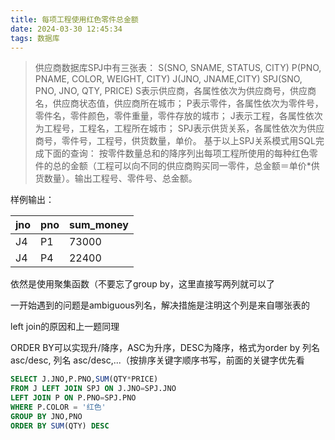 ```yaml
---
title: 每项工程使用红色零件总金额
date: 2024-03-30 12:45:34
tags: 数据库
---
```

>供应商数据库SPJ中有三张表：
S(SNO, SNAME, STATUS, CITY)
P(PNO, PNAME, COLOR, WEIGHT, CITY)
J(JNO, JNAME,CITY)
SPJ(SNO, PNO, JNO, QTY, PRICE)
S表示供应商，各属性依次为供应商号，供应商名，供应商状态值，供应商所在城市；
P表示零件，各属性依次为零件号，零件名，零件颜色，零件重量，零件存放的城市；
J表示工程，各属性依次为工程号，工程名，工程所在城市；
SPJ表示供货关系，各属性依次为供应商号，零件号，工程号，供货数量，单价。
基于以上SPJ关系模式用SQL完成下面的查询：
按零件数量总和的降序列出每项工程所使用的每种红色零件的总的金额（工程可以向不同的供应商购买同一零件，总金额＝单价*供货数量）。输出工程号、零件号、总金额。

样例输出：

|jno	|pno	|sum_money|
|----|----|----|
|J4|	P1|	73000|
|J4|	P4|	22400|

依然是使用聚集函数（不要忘了group by，这里直接写两列就可以了

一开始遇到的问题是ambiguous列名，解决措施是注明这个列是来自哪张表的

left join的原因和上一题同理

ORDER BY可以实现升/降序，ASC为升序，DESC为降序，格式为order by 列名 asc/desc, 列名 asc/desc,...（按排序关键字顺序书写，前面的关键字优先看

```sql
SELECT J.JNO,P.PNO,SUM(QTY*PRICE)
FROM J LEFT JOIN SPJ ON J.JNO=SPJ.JNO
LEFT JOIN P ON P.PNO=SPJ.PNO
WHERE P.COLOR = '红色'
GROUP BY JNO,PNO
ORDER BY SUM(QTY) DESC
```